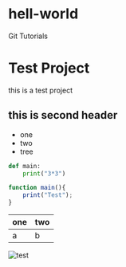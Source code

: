 # hell-world
Git Tutorials
# Test Project

this is a test project

## this is second header
- one
- two
- tree

~~~python
def main:
    print("3*3")
~~~

~~~JavaScript
function main(){
    print("Test");
}
~~~


|one|two|
|---|---|
|a  |b  |

![](https://upload.wikimedia.org/wikipedia/commons/7/7e/Person-tree.jpg "test") 
